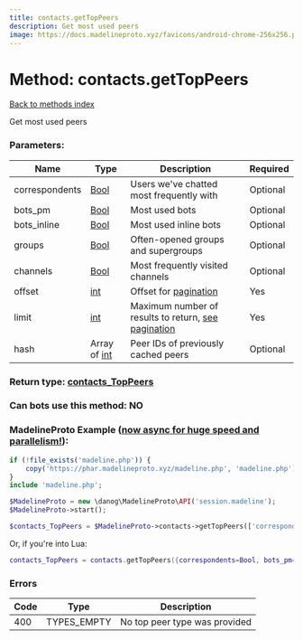 ```yaml
---
title: contacts.getTopPeers
description: Get most used peers
image: https://docs.madelineproto.xyz/favicons/android-chrome-256x256.png
---
```

# Method: contacts.getTopPeers  
[Back to methods index](index.md)


Get most used peers

### Parameters:

| Name     |    Type       | Description | Required |
|----------|---------------|-------------|----------|
|correspondents|[Bool](../types/Bool.md) | Users we've chatted most frequently with | Optional|
|bots\_pm|[Bool](../types/Bool.md) | Most used bots | Optional|
|bots\_inline|[Bool](../types/Bool.md) | Most used inline bots | Optional|
|groups|[Bool](../types/Bool.md) | Often-opened groups and supergroups | Optional|
|channels|[Bool](../types/Bool.md) | Most frequently visited channels | Optional|
|offset|[int](../types/int.md) | Offset for [pagination](https://core.telegram.org/api/offsets) | Yes|
|limit|[int](../types/int.md) | Maximum number of results to return, [see pagination](https://core.telegram.org/api/offsets) | Yes|
|hash|Array of [int](../types/int.md) | Peer IDs of previously cached peers | Optional|


### Return type: [contacts\_TopPeers](../types/contacts_TopPeers.md)

### Can bots use this method: **NO**


### MadelineProto Example ([now async for huge speed and parallelism!](https://docs.madelineproto.xyz/docs/ASYNC.html)):


```php
if (!file_exists('madeline.php')) {
    copy('https://phar.madelineproto.xyz/madeline.php', 'madeline.php');
}
include 'madeline.php';

$MadelineProto = new \danog\MadelineProto\API('session.madeline');
$MadelineProto->start();

$contacts_TopPeers = $MadelineProto->contacts->getTopPeers(['correspondents' => Bool, 'bots_pm' => Bool, 'bots_inline' => Bool, 'groups' => Bool, 'channels' => Bool, 'offset' => int, 'limit' => int, 'hash' => [int, int], ]);
```

Or, if you're into Lua:

```lua
contacts_TopPeers = contacts.getTopPeers({correspondents=Bool, bots_pm=Bool, bots_inline=Bool, groups=Bool, channels=Bool, offset=int, limit=int, hash={int}, })
```

### Errors

| Code | Type     | Description   |
|------|----------|---------------|
|400|TYPES_EMPTY|No top peer type was provided|


